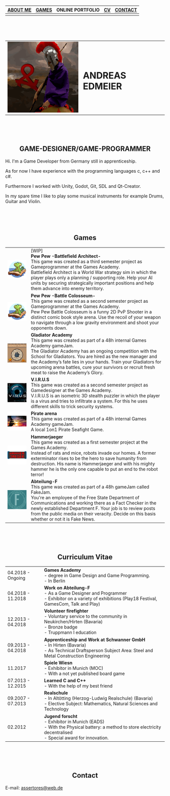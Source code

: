 

| [ABOUT ME](https://assertores.github.io/#game-designergame-programmer) | [GAMES](https://assertores.github.io/#games) | ONLINE PORTFOLIO | [CV](https://assertores.github.io/#curriculum-vitae) | [CONTACT](https://assertores.github.io/#contact) |
| ----- | ----- | ----- | ----- | ----- |
| | | | | |

<br>
<br>
<br>

| | |
| ----- | ----- |
| ![LOGO](res/Assertores_256.png) | <h1>ANDREAS EDMEIER</h1> |
  
<br>
<br>
<br>

## <center>GAME-DESIGNER/GAME-PROGRAMMER</center>

Hi. I'm a Game Developer from Germany still in apprenticeship.

As for now I have experience with the programming languages c, c++ and c#.

Furthermore I worked with Unity, Godot, Git, SDL and Qt-Creator.

In my spare time I like to play some musical instruments for example Drums, Guitar and Violin.

<br>
<br>
<br>

## <center>Games</center>

| | |
| ----- | ----- |
| ![LOGO](res/LOGO_Toastboat.png) | [WIP]<br>**Pew Pew -Battlefield Architect-**<br>This game was created as a third semester project as Gameprogrammer at the Games Academy.<br>Battlefield Architect is a World War strategy sim in which the player plays only a planning / supporting role. Help your AI units by securing strategically important positions and help them advance into enemy territory.<!-- <br>[More]() --> |
| ![LOGO](res/LOGO_Toastboat.png) | **Pew Pew -Battle Colosseum-**<br>This game was created as a second semester project as Gameprogrammer at the Games Academy.<br>Pew Pew Battle Colosseum is a funny 2D PvP Shooter in a distinct comic book style arena. Use the recoil of your weapon to navigate through a low gravity environment and shoot your opponents down.<!-- <br>[More]() --> |
| ![LOGO](res/LOGO_GladiatorAcademy.png) | **Gladiator Academy**<br>This game was created as part of a 48h internal Games Academy gameJam.<br>The Gladiator Academy has an ongoing competition with the School for Gladiators. You are hired as the new manager and the Academy’s fate lies in your hands. Train your Gladiators for upcoming arena battles, cure your survivors or recruit fresh meat to raise the Academy’s Glory.<!-- <br>[More]() --> |
| ![LOGO](res/LOGO_VIRUS.png) | **V.I.R.U.S**<br>This game was created as a second semester project as Gamedesigner at the Games Academy.<br>V.I.R.U.S is an isometric 3D stealth puzzler in which the player is a virus and tries to infiltrate a system. For this he uses different skills to trick security systems.<!-- <br>[More]() --> |
| ![LOGO](res/LOGO_PirateArena.png) | **Pirate arena**<br>This game was created as part of a 48h internal Games Academy gameJam.<br>A local 1on1 Pirate Seafight Game.<!-- <br>[More]() --> |
| ![LOGO](res/LOGO_HammerJaeger.png) | **Hammerjaeger**<br>This game was created as a first semester project at the Games Academy.<br>Instead of rats and mice, robots invade our homes. A former exterminator rises to be the hero to save humanity from destruction. His name is Hammerjaeger and with his mighty hammer he is the only one capable to put an end to the robot terror!<!-- <br>[More]() --> |
| ![LOGO](res/Abteilung_F.jpg) | **Abteilung-F**<br>This game was created as part of a 48h gameJam called FakeJam.<br>You're an employee of the Free State Department of Communications and working there as a Fact Checker in the newly established Department F. Your job is to review posts from the public media on their veracity. Decide on this basis whether or not it is Fake News.<!-- <br>[More]() --> |

<br>
<br>
<br>

## <center>Curriculum Vitae</center>

| | |
| ----- | ----- |
| 04.2018 - Ongoing | **Games Academy**<br> - degree in Game Design and Game Programming.<br> - In Berlin |
| 04.2018 - 11.2018 | **Work on Abteilung-F**<br> - As a Game Designer and Programmer<br> - Exhibitor on a variety of exhibitions (Play18 Festival, GamesCom, Talk and Play) |
| 12.2013 - 04.2018 | **Volunteer firefighter**<br> - Voluntary service to the community in Neukirchen/Hirten (Bavaria)<br> - Bronze badge<br> - Truppmann I education |
| 09.2013 - 04.2018 | **Apprenticeship and Work at Schwanner GmbH**<br> - In Hirten (Bavaria)<br> - As Technical Draftsperson Subject Area: Steel and Metal Construction Engineering |
| 11.2017 | **Spiele Wiesn**<br> - Exhibitor in Munich (MOC)<br> - With a not yet published board game |
| 07.2013 - 12.2015 | **Learned C and C++**<br> - With the help of my best friend |
| 09.2007 - 07.2013 | **Realschule**<br> - In Altötting (Herzog-Ludwig Realschule) (Bavaria)<br> - Elective Subject: Mathematics, Natural Sciences and Technology |
| 02.2012 | **Jugend forscht**<br> - Exhibitor in Munich (EADS)<br> - With the Physical battery: a method to store electricity decentralised<br> - Special award for innovation. |

<br>
<br>
<br>

## <center>Contact</center>

E-mail: [assertores@web.de](assertores@web.de)
